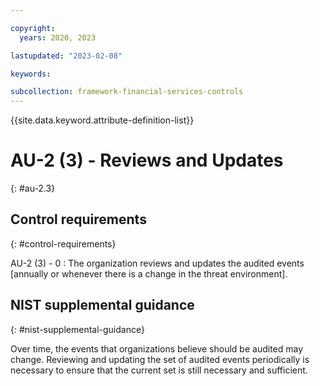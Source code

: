 ```yaml
---

copyright:
  years: 2020, 2023

lastupdated: "2023-02-08"

keywords:

subcollection: framework-financial-services-controls
---
```


{{site.data.keyword.attribute-definition-list}}

               
# AU-2 (3) - Reviews and Updates
{: #au-2.3}

## Control requirements
{: #control-requirements}

AU-2 (3) - 0
    : The organization reviews and updates the audited events [annually or whenever there is a change in the threat environment].

## NIST supplemental guidance
{: #nist-supplemental-guidance}

Over time, the events that organizations believe should be audited may change. Reviewing and updating the set of audited events periodically is necessary to ensure that the current set is still necessary and sufficient.





